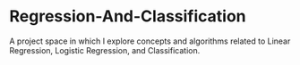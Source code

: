 # Regression-And-Classification
A project space in which I explore concepts and algorithms related to Linear Regression, Logistic Regression, and Classification.
